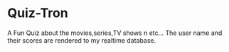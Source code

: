 # Quiz-Tron

A Fun Quiz about the movies,series,TV shows n etc...
The user name and their scores are rendered to my realtime database.
